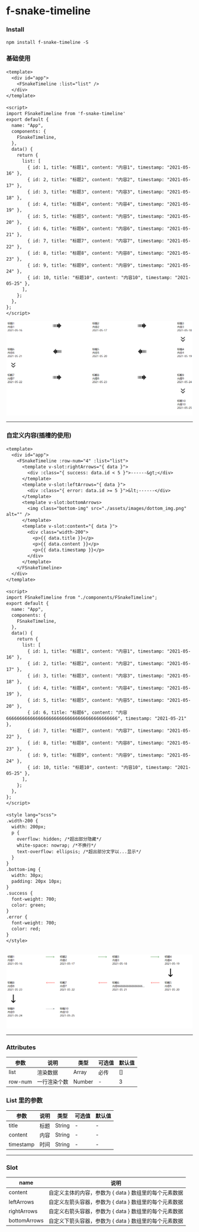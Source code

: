 # f-snake-timeline

### Install

```
npm install f-snake-timeline -S
```



### 基础使用

```vue
<template>
  <div id="app">
    <FSnakeTimeline :list="list" />
  </div>
</template>

<script>
import FSnakeTimeline from 'f-snake-timeline'
export default {
  name: "App",
  components: {
    FSnakeTimeline,
  },
  data() {
    return {
      list: [
        { id: 1, title: "标题1", content: "内容1", timestamp: "2021-05-16" },
        { id: 2, title: "标题2", content: "内容2", timestamp: "2021-05-17" },
        { id: 3, title: "标题3", content: "内容3", timestamp: "2021-05-18" },
        { id: 4, title: "标题4", content: "内容4", timestamp: "2021-05-19" },
        { id: 5, title: "标题5", content: "内容5", timestamp: "2021-05-20" },
        { id: 6, title: "标题6", content: "内容6", timestamp: "2021-05-21" },
        { id: 7, title: "标题7", content: "内容7", timestamp: "2021-05-22" },
        { id: 8, title: "标题8", content: "内容8", timestamp: "2021-05-23" },
        { id: 9, title: "标题9", content: "内容9", timestamp: "2021-05-24" },
        { id: 10, title: "标题10", content: "内容10", timestamp: "2021-05-25" },
      ],
    };
  },
};
</script>
```

![Image text](./src/assets/images/1621181819008.png)

****





### 自定义内容(插槽的使用)

```vue
<template>
  <div id="app">
    <FSnakeTimeline :row-num="4" :list="list">
      <template v-slot:rightArrows="{ data }">
        <div :class="{ success: data.id < 5 }">------&gt;</div>
      </template>
      <template v-slot:leftArrows="{ data }">
        <div :class="{ error: data.id >= 5 }">&lt;------</div>
      </template>
      <template v-slot:bottomArrows>
        <img class="bottom-img" src="./assets/images/dottom_img.png" alt="" />
      </template>
      <template v-slot:content="{ data }">
        <div class="width-200">
          <p>{{ data.title }}</p>
          <p>{{ data.content }}</p>
          <p>{{ data.timestamp }}</p>
        </div>
      </template>
    </FSnakeTimeline>
  </div>
</template>

<script>
import FSnakeTimeline from "./components/FSnakeTimeline";
export default {
  name: "App",
  components: {
    FSnakeTimeline,
  },
  data() {
    return {
      list: [
        { id: 1, title: "标题1", content: "内容1", timestamp: "2021-05-16" },
        { id: 2, title: "标题2", content: "内容2", timestamp: "2021-05-17" },
        { id: 3, title: "标题3", content: "内容3", timestamp: "2021-05-18" },
        { id: 4, title: "标题4", content: "内容4", timestamp: "2021-05-19" },
        { id: 5, title: "标题5", content: "内容5", timestamp: "2021-05-20" },
        { id: 6, title: "标题6", content: "内容666666666666666666666666666666666666666666", timestamp: "2021-05-21" },
        { id: 7, title: "标题7", content: "内容7", timestamp: "2021-05-22" },
        { id: 8, title: "标题8", content: "内容8", timestamp: "2021-05-23" },
        { id: 9, title: "标题9", content: "内容9", timestamp: "2021-05-24" },
        { id: 10, title: "标题10", content: "内容10", timestamp: "2021-05-25" },
      ],
    };
  },
};
</script>

<style lang="scss">
.width-200 {
  width: 200px;
  p {
    overflow: hidden; /*超出部分隐藏*/
    white-space: nowrap; /*不换行*/
    text-overflow: ellipsis; /*超出部分文字以...显示*/
  }
}
.bottom-img {
  width: 30px;
  padding: 20px 10px;
}
.success {
  font-weight: 700;
  color: green;
}
.error {
  font-weight: 700;
  color: red;
}
</style>


```



![Image text](./src/assets/images/img2.png)

****

### Attributes

| 参数    | 说明         | 类型   | 可选值 | 默认值 |
| ------- | ------------ | ------ | ------ | ------ |
| list    | 渲染数据     | Array  | 必传   | []     |
| row-num | 一行渲染个数 | Number | -      | 3      |



### List 里的参数

| 参数      | 说明 | 类型   | 可选值 | 默认值 |
| --------- | ---- | ------ | ------ | ------ |
| title     | 标题 | String | -      | -      |
| content   | 内容 | String | -      | -      |
| timestamp | 时间 | String | -      | -      |



****

### Slot

| name         | 说明                                                   |
| ------------ | ------------------------------------------------------ |
| content      | 自定义主体的内容，参数为 { data } 数组里的每个元素数据 |
| leftArrows   | 自定义左箭头容器，参数为 { data } 数组里的每个元素数据 |
| rightArrows  | 自定义右箭头容器，参数为 { data } 数组里的每个元素数据 |
| bottomArrows | 自定义下箭头容器，参数为 { data } 数组里的每个元素数据 |


